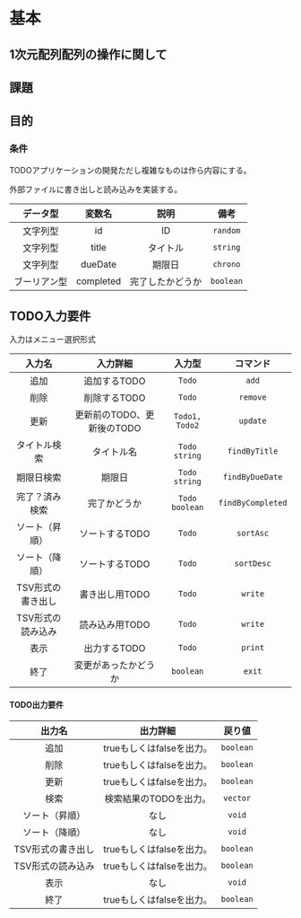 # 基本

## $1$次元配列配列の操作に関して

## 課題

## 目的

### 条件

TODOアプリケーションの開発ただし複雑なものは作ら内容にする。

外部ファイルに書き出しと読み込みを実装する。

|   データ型   |  変数名   |       説明       |     備考      |
| :----------: | :-------: | :--------------: | :-----------: |
|   文字列型   |    id     |        ID        | ```random```  |
|   文字列型   |   title   |     タイトル     | ```string```  |
|   文字列型   |  dueDate  |      期限日      | ```chrono```  |
| ブーリアン型 | completed | 完了したかどうか | ```boolean``` |

## TODO入力要件

入力はメニュー選択形式

|      入力名       |          入力詳細          |       入力型       |       コマンド        |
| :---------------: | :------------------------: | :----------------: | :-------------------: |
|       追加        |        追加するTODO        |     ```Todo```     |       ```add```       |
|       削除        |        削除するTODO        |     ```Todo```     |     ```remove```      |
|       更新        | 更新前のTODO、更新後のTODO | ```Todo1, Todo2``` |     ```update```      |
|   タイトル検索    |         タイトル名         | ```Todo string```  |   ```findByTitle```   |
|    期限日検索     |           期限日           | ```Todo string```  |  ```findByDueDate```  |
|  完了？済み検索   |        完了かどうか        | ```Todo boolean``` | ```findByCompleted``` |
|  ソート（昇順）   |       ソートするTODO       |     ```Todo```     |     ```sortAsc```     |
|  ソート（降順）   |       ソートするTODO       |     ```Todo```     |    ```sortDesc```     |
| TSV形式の書き出し |       書き出し用TODO       |     ```Todo```     |      ```write```      |
| TSV形式の読み込み |       読み込み用TODO       |     ```Todo```     |      ```write```      |
|       表示        |        出力するTODO        |     ```Todo```     |      ```print```      |
|       終了        |    変更があったかどうか    |   ```boolean```    |      ```exit```       |

#### TODO出力要件

|      出力名       |         出力詳細          |    戻り値     |
| :---------------: | :-----------------------: | :-----------: |
|       追加        | trueもしくはfalseを出力。 | ```boolean``` |
|       削除        | trueもしくはfalseを出力。 | ```boolean``` |
|       更新        | trueもしくはfalseを出力。 | ```boolean``` |
|       検索        | 検索結果のTODOを出力。 | ```vector``` |
|  ソート（昇順）   |           なし            |  ```void```   |
|  ソート（降順）   |           なし            |  ```void```   |
| TSV形式の書き出し | trueもしくはfalseを出力。 | ```boolean``` |
| TSV形式の読み込み | trueもしくはfalseを出力。 | ```boolean``` |
|       表示        |           なし            |  ```void```   |
|       終了        | trueもしくはfalseを出力。 | ```boolean``` |
